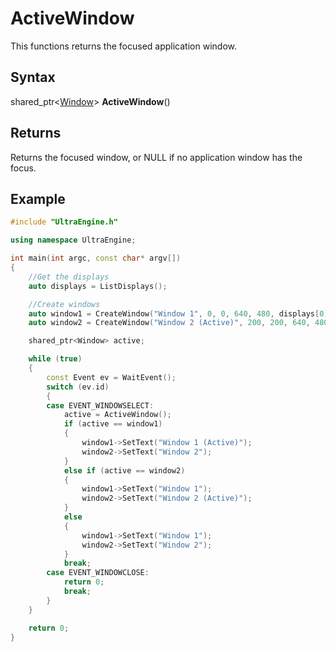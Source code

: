 # ActiveWindow

This functions returns the focused application window.

## Syntax

shared_ptr<[Window](Window.md)\> **ActiveWindow**()

## Returns

Returns the focused window, or NULL if no application window has the focus.

## Example

```c++
#include "UltraEngine.h"

using namespace UltraEngine;

int main(int argc, const char* argv[])
{
    //Get the displays
    auto displays = ListDisplays();

    //Create windows
    auto window1 = CreateWindow("Window 1", 0, 0, 640, 480, displays[0]);
    auto window2 = CreateWindow("Window 2 (Active)", 200, 200, 640, 480, displays[0]);

    shared_ptr<Window> active;

    while (true)
    {
        const Event ev = WaitEvent();
        switch (ev.id)
        {
        case EVENT_WINDOWSELECT:
            active = ActiveWindow();
            if (active == window1)
            {
                window1->SetText("Window 1 (Active)");
                window2->SetText("Window 2");
            }
            else if (active == window2)
            {
                window1->SetText("Window 1");
                window2->SetText("Window 2 (Active)");
            }
            else
            {
                window1->SetText("Window 1");
                window2->SetText("Window 2");
            }
            break;
        case EVENT_WINDOWCLOSE:
            return 0;
            break;
        }
    }

    return 0;
}
```
